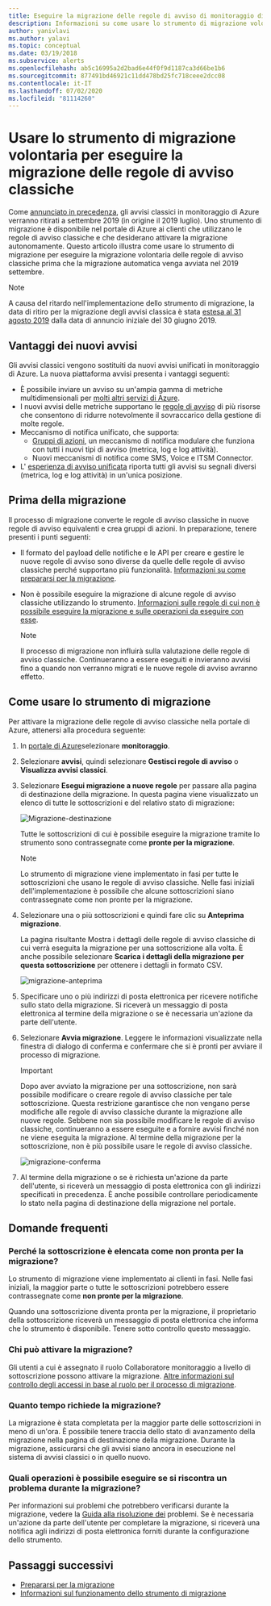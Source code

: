 ```yaml
---
title: Eseguire la migrazione delle regole di avviso di monitoraggio di Azure
description: Informazioni su come usare lo strumento di migrazione volontaria per eseguire la migrazione delle regole di avviso classiche.
author: yanivlavi
ms.author: yalavi
ms.topic: conceptual
ms.date: 03/19/2018
ms.subservice: alerts
ms.openlocfilehash: ab5c16995a2d2bad6e44f0f9d1187ca3d66be1b6
ms.sourcegitcommit: 877491bd46921c11dd478bd25fc718ceee2dcc08
ms.contentlocale: it-IT
ms.lasthandoff: 07/02/2020
ms.locfileid: "81114260"
---
```

# <a name="use-the-voluntary-migration-tool-to-migrate-your-classic-alert-rules"></a>Usare lo strumento di migrazione volontaria per eseguire la migrazione delle regole di avviso classiche

Come [annunciato in precedenza](monitoring-classic-retirement.md), gli avvisi classici in monitoraggio di Azure verranno ritirati a settembre 2019 (in origine il 2019 luglio). Uno strumento di migrazione è disponibile nel portale di Azure ai clienti che utilizzano le regole di avviso classiche e che desiderano attivare la migrazione autonomamente. Questo articolo illustra come usare lo strumento di migrazione per eseguire la migrazione volontaria delle regole di avviso classiche prima che la migrazione automatica venga avviata nel 2019 settembre.

> [!NOTE]
> A causa del ritardo nell'implementazione dello strumento di migrazione, la data di ritiro per la migrazione degli avvisi classica è stata [estesa al 31 agosto 2019](https://azure.microsoft.com/updates/azure-monitor-classic-alerts-retirement-date-extended-to-august-31st-2019/) dalla data di annuncio iniziale del 30 giugno 2019.

## <a name="benefits-of-new-alerts"></a>Vantaggi dei nuovi avvisi

Gli avvisi classici vengono sostituiti da nuovi avvisi unificati in monitoraggio di Azure. La nuova piattaforma avvisi presenta i vantaggi seguenti:

- È possibile inviare un avviso su un'ampia gamma di metriche multidimensionali per [molti altri servizi di Azure](alerts-metric-near-real-time.md#metrics-and-dimensions-supported).
- I nuovi avvisi delle metriche supportano le [regole di avviso](alerts-metric-overview.md#monitoring-at-scale-using-metric-alerts-in-azure-monitor) di più risorse che consentono di ridurre notevolmente il sovraccarico della gestione di molte regole.
- Meccanismo di notifica unificato, che supporta:
  - [Gruppi di azioni](action-groups.md), un meccanismo di notifica modulare che funziona con tutti i nuovi tipi di avviso (metrica, log e log attività).
  - Nuovi meccanismi di notifica come SMS, Voice e ITSM Connector.
- L' [esperienza di avviso unificata](alerts-overview.md) riporta tutti gli avvisi su segnali diversi (metrica, log e log attività) in un'unica posizione.

## <a name="before-you-migrate"></a>Prima della migrazione

Il processo di migrazione converte le regole di avviso classiche in nuove regole di avviso equivalenti e crea gruppi di azioni. In preparazione, tenere presenti i punti seguenti:

- Il formato del payload delle notifiche e le API per creare e gestire le nuove regole di avviso sono diverse da quelle delle regole di avviso classiche perché supportano più funzionalità. [Informazioni su come prepararsi per la migrazione](alerts-prepare-migration.md).

- Non è possibile eseguire la migrazione di alcune regole di avviso classiche utilizzando lo strumento. [Informazioni sulle regole di cui non è possibile eseguire la migrazione e sulle operazioni da eseguire con esse](alerts-understand-migration.md#classic-alert-rules-that-will-not-be-migrated).

    > [!NOTE]
    > Il processo di migrazione non influirà sulla valutazione delle regole di avviso classiche. Continueranno a essere eseguiti e invieranno avvisi fino a quando non verranno migrati e le nuove regole di avviso avranno effetto.

## <a name="how-to-use-the-migration-tool"></a>Come usare lo strumento di migrazione

Per attivare la migrazione delle regole di avviso classiche nella portale di Azure, attenersi alla procedura seguente:

1. In [portale di Azure](https://portal.azure.com)selezionare **monitoraggio**.

1. Selezionare **avvisi**, quindi selezionare **Gestisci regole di avviso** o **Visualizza avvisi classici**.

1. Selezionare **Esegui migrazione a nuove regole** per passare alla pagina di destinazione della migrazione. In questa pagina viene visualizzato un elenco di tutte le sottoscrizioni e del relativo stato di migrazione:

    ![Migrazione-destinazione](media/alerts-migration/migration-landing.png "Eseguire la migrazione delle regole")

    Tutte le sottoscrizioni di cui è possibile eseguire la migrazione tramite lo strumento sono contrassegnate come **pronte per la migrazione**.

    > [!NOTE]
    > Lo strumento di migrazione viene implementato in fasi per tutte le sottoscrizioni che usano le regole di avviso classiche. Nelle fasi iniziali dell'implementazione è possibile che alcune sottoscrizioni siano contrassegnate come non pronte per la migrazione.

1. Selezionare una o più sottoscrizioni e quindi fare clic su **Anteprima migrazione**.

    La pagina risultante Mostra i dettagli delle regole di avviso classiche di cui verrà eseguita la migrazione per una sottoscrizione alla volta. È anche possibile selezionare **Scarica i dettagli della migrazione per questa sottoscrizione** per ottenere i dettagli in formato CSV.

    ![migrazione-anteprima](media/alerts-migration/migration-preview.png "Anteprima migrazione")

1. Specificare uno o più indirizzi di posta elettronica per ricevere notifiche sullo stato della migrazione. Si riceverà un messaggio di posta elettronica al termine della migrazione o se è necessaria un'azione da parte dell'utente.

1. Selezionare **Avvia migrazione**. Leggere le informazioni visualizzate nella finestra di dialogo di conferma e confermare che si è pronti per avviare il processo di migrazione.

    > [!IMPORTANT]
    > Dopo aver avviato la migrazione per una sottoscrizione, non sarà possibile modificare o creare regole di avviso classiche per tale sottoscrizione. Questa restrizione garantisce che non vengano perse modifiche alle regole di avviso classiche durante la migrazione alle nuove regole. Sebbene non sia possibile modificare le regole di avviso classiche, continueranno a essere eseguite e a fornire avvisi finché non ne viene eseguita la migrazione. Al termine della migrazione per la sottoscrizione, non è più possibile usare le regole di avviso classiche.

    ![migrazione-conferma](media/alerts-migration/migration-confirm.png "Conferma avvio migrazione")

1. Al termine della migrazione o se è richiesta un'azione da parte dell'utente, si riceverà un messaggio di posta elettronica con gli indirizzi specificati in precedenza. È anche possibile controllare periodicamente lo stato nella pagina di destinazione della migrazione nel portale.

## <a name="frequently-asked-questions"></a>Domande frequenti

### <a name="why-is-my-subscription-listed-as-not-ready-for-migration"></a>Perché la sottoscrizione è elencata come non pronta per la migrazione?

Lo strumento di migrazione viene implementato ai clienti in fasi. Nelle fasi iniziali, la maggior parte o tutte le sottoscrizioni potrebbero essere contrassegnate come **non pronte per la migrazione**. 

Quando una sottoscrizione diventa pronta per la migrazione, il proprietario della sottoscrizione riceverà un messaggio di posta elettronica che informa che lo strumento è disponibile. Tenere sotto controllo questo messaggio.

### <a name="who-can-trigger-the-migration"></a>Chi può attivare la migrazione?

Gli utenti a cui è assegnato il ruolo Collaboratore monitoraggio a livello di sottoscrizione possono attivare la migrazione. [Altre informazioni sul controllo degli accessi in base al ruolo per il processo di migrazione](alerts-understand-migration.md#who-can-trigger-the-migration).

### <a name="how-long-will-the-migration-take"></a>Quanto tempo richiede la migrazione?

La migrazione è stata completata per la maggior parte delle sottoscrizioni in meno di un'ora. È possibile tenere traccia dello stato di avanzamento della migrazione nella pagina di destinazione della migrazione. Durante la migrazione, assicurarsi che gli avvisi siano ancora in esecuzione nel sistema di avvisi classici o in quello nuovo.

### <a name="what-can-i-do-if-i-run-into-a-problem-during-migration"></a>Quali operazioni è possibile eseguire se si riscontra un problema durante la migrazione?

Per informazioni sui problemi che potrebbero verificarsi durante la migrazione, vedere la [Guida alla risoluzione dei](alerts-understand-migration.md#common-problems-and-remedies) problemi. Se è necessaria un'azione da parte dell'utente per completare la migrazione, si riceverà una notifica agli indirizzi di posta elettronica forniti durante la configurazione dello strumento.

## <a name="next-steps"></a>Passaggi successivi

- [Prepararsi per la migrazione](alerts-prepare-migration.md)
- [Informazioni sul funzionamento dello strumento di migrazione](alerts-understand-migration.md)
